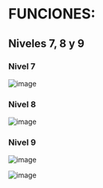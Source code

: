 # FUNCIONES:
## Niveles 7, 8 y 9

### Nivel 7
![image](https://user-images.githubusercontent.com/91023374/136529713-aebf80a1-657e-4071-9393-321fdb4187a7.png)


### Nivel 8
![image](https://user-images.githubusercontent.com/91023374/136529760-e48b986a-68ac-4f8c-ace0-83a73b52c386.png)

### Nivel 9
![image](https://user-images.githubusercontent.com/91023374/136529834-18a756d7-64ae-4483-a6f7-a35ef66e861b.png)


![image](https://user-images.githubusercontent.com/91023374/133936917-5b4ccde3-80d2-4723-8538-838f26ae4c1d.png)
